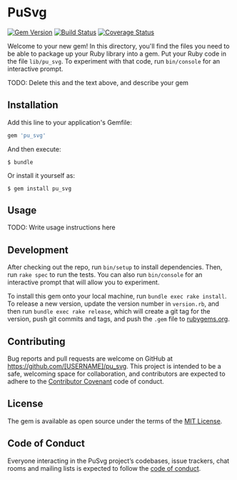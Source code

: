 # PuSvg

[![Gem Version](https://badge.fury.io/rb/pu_svg.svg)](https://badge.fury.io/rb/pu_svg)
[![Build Status](https://travis-ci.com/tanish-kr/pu_svg.svg?branch=master)](https://travis-ci.com/tanish-kr/pu_svg)
[![Coverage Status](https://coveralls.io/repos/github/tanish-kr/pu_svg/badge.svg?branch=master)](https://coveralls.io/github/tanish-kr/pu_svg?branch=master)

Welcome to your new gem! In this directory, you'll find the files you need to be able to package up your Ruby library into a gem. Put your Ruby code in the file `lib/pu_svg`. To experiment with that code, run `bin/console` for an interactive prompt.

TODO: Delete this and the text above, and describe your gem

## Installation

Add this line to your application's Gemfile:

```ruby
gem 'pu_svg'
```

And then execute:

    $ bundle

Or install it yourself as:

    $ gem install pu_svg

## Usage

TODO: Write usage instructions here

## Development

After checking out the repo, run `bin/setup` to install dependencies. Then, run `rake spec` to run the tests. You can also run `bin/console` for an interactive prompt that will allow you to experiment.

To install this gem onto your local machine, run `bundle exec rake install`. To release a new version, update the version number in `version.rb`, and then run `bundle exec rake release`, which will create a git tag for the version, push git commits and tags, and push the `.gem` file to [rubygems.org](https://rubygems.org).

## Contributing

Bug reports and pull requests are welcome on GitHub at https://github.com/[USERNAME]/pu_svg. This project is intended to be a safe, welcoming space for collaboration, and contributors are expected to adhere to the [Contributor Covenant](http://contributor-covenant.org) code of conduct.

## License

The gem is available as open source under the terms of the [MIT License](https://opensource.org/licenses/MIT).

## Code of Conduct

Everyone interacting in the PuSvg project’s codebases, issue trackers, chat rooms and mailing lists is expected to follow the [code of conduct](https://github.com/[USERNAME]/pu_svg/blob/master/CODE_OF_CONDUCT.md).
